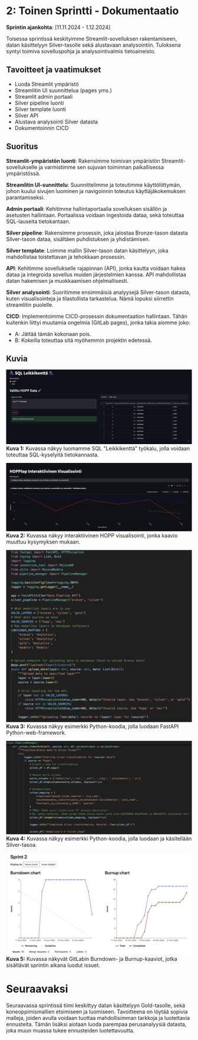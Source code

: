 # **2: Toinen Sprintti - Dokumentaatio**

**Sprintin ajankohta**: [11.11.2024 - 1.12.2024]

Toisessa sprintissä keskityimme Streamlit-sovelluksen rakentamiseen, datan käsittelyyn Silver-tasolle sekä alustavaan analysointiin. Tuloksena syntyi toimiva sovelluspohja ja analysointivalmis tietoaineisto.

## **Tavoitteet ja vaatimukset**

 * Luoda Streamlit ympäristö 
 * Streamlitin UI suunnittelua (pages yms.)
 * Streamlit admin portaali
 * Silver pipeline luonti
 * Silver template luonti
 * Silver API
 * Alustava analysointi Silver datasta
 * Dokumentoinnin CICD

## **Suoritus**

**Streamlit-ympäristön luonti**: Rakensimme toimivan ympäristön Streamlit-sovellukselle ja varmistimme sen sujuvan toiminnan paikallisessa ympäristössä.

**Streamlitin UI-sunnittelu**: Suunnittelimme ja toteutimme käyttöliittymän, johon kuului sivujen luominen ja navigoinnin toteutus käyttäjäkokemuksen parantamiseksi.

**Admin portaali**: Kehitimme hallintaportaalia sovelluksen sisällön ja asetusten hallintaan. Portaalissa voidaan ingestoida dataa, sekä toteuttaa SQL-lauseita tietokantaan.

**Silver pipeline**: Rakensimme prosessin, joka jalostaa Bronze-tason datasta Silver-tason dataa, sisältäen puhdistuksen ja yhdistämisen.

**Silver template**: Loimme mallin Silver-tason datan käsittelyyn, joka mahdollistaa toistettavan ja tehokkaan prosessin.

**API**: Kehitimme sovellukselle rajapinnan (API), jonka kautta voidaan hakea dataa ja integroida sovellus muiden järjestelmien kanssa. API mahdollistaa datan hakemisen ja muokkaamisen ohjelmallisesti.

**Silver analysointi**: Suoritimme ensimmäisiä analyysejä Silver-tason datasta, kuten visualisointeja ja tilastollista tarkastelua. Nämä lopuksi siirrettin streamlitin puolelle.

**CICD**: Implementoimme CICD-prosessin dokumentaation hallintaan. Tähän kuitenkin liittyi muutamia ongelmia (GitLab pages), jonka takia aiomme joko:

* A: Jättää tämän kokonaan pois.
* B: Kokeilla toteuttaa sitä myöhemmin projektin edetessä.

## **Kuvia**

![SQL](../images/SQL.png)
**Kuva 1:** Kuvassa näkyy luomamme SQL "Leikkikenttä" työkalu, jolla voidaan toteuttaa SQL-kyselyitä tietokannasta.

![HOPP VISUALISOINTI](../images/HOPP_visual.png)
**Kuva 2:** Kuvassa näkyy interaktiivinen HOPP visualisointi, jonka kaavio muuttuu kysymyksen mukaan.

![API](../images/API.png)
**Kuva 3:** Kuvassa näkyy esimerkki Python-koodia, jolla luodaan FastAPI Python-web-framework.

![SILVER KÄSITTELY](../images/silver_data.png)
**Kuva 4:** Kuvassa näkyy esimerkki Python-koodia, jolla luodaan ja käsitellään Silver-tasoa.

![SPRINTTI 2](../images/sprintti2.png)
**Kuva 5:** Kuvassa näkyvät GitLabin Burndown- ja Burnup-kaaviot, jotka sisältävät sprintin aikana luodut issuet.

# **Seuraavaksi**

Seuraavassa sprintissä tiimi keskittyy datan käsittelyyn Gold-tasolle, sekä koneoppimismallien etsimiseen ja luomiseen. Tavoitteena on löytää sopivia malleja, joiden avulla voidaan tuottaa mahdollisimman tarkkoja ja luotettavia ennusteita. Tämän lisäksi aiotaan luoda parempaa perusanalyysiä datasta, joka muun muassa tukee ennusteiden luotettavuutta.